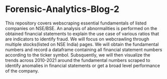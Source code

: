 # Forensic-Analytics-Blog-2

This repository covers webscraping essential fundamentals of listed companies on NSE/BSE. An analysis of abnormalities is performed on the obtained financial statements to explain the use case of various ratios that are indicators to identify fraud.  We will focus on webcrawling through multiple stocks(listed on NSE India) pages. We will obtain the fundamental numbers and record a dataframe containing all financial statement numbers according to the ticker symbol. Subsquently, we will then visualize the trends across 2010-2021 around the fundamental numbers scraped to identify anomalies in financial statements or get a broad level performance of the company.

